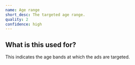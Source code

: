```yaml
---
name: Age range
short_desc: The targeted age range.
quality: 2
confidence: high
---
```


## What is this used for?

This indicates the age bands at which the ads are targeted.
